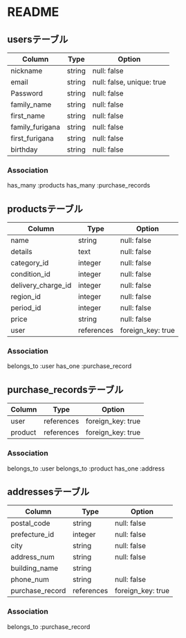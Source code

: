 # README

## usersテーブル

| Column          | Type   | Option                    |
|-----------------|--------|---------------------------|
| nickname        | string | null: false               |
| email           | string | null: false, unique: true |
| Password        | string | null: false               |
| family_name     | string | null: false               |
| first_name      | string | null: false               |
| family_furigana | string | null: false               |
| first_furigana  | string | null: false               |
| birthday        | string | null: false               |

### Association

has_many :products
has_many :purchase_records

## productsテーブル

| Column             | Type       | Option            |
|--------------------|------------|-------------------|
| name               | string     | null: false       |
| details            | text       | null: false       |
| category_id        | integer    | null: false       |
| condition_id       | integer    | null: false       |
| delivery_charge_id | integer    | null: false       |
| region_id          | integer    | null: false       |
| period_id          | integer    | null: false       |
| price              | string     | null: false       |
| user               | references | foreign_key: true |

### Association

belongs_to :user
has_one :purchase_record

## purchase_recordsテーブル

| Column          | Type       | Option            |
|-----------------|------------|-------------------|
| user            | references | foreign_key: true |
| product         | references | foreign_key: true |

### Association

belongs_to :user
belongs_to :product
has_one :address

## addressesテーブル

| Column             | Type       | Option            |
|--------------------|------------|-------------------|
| postal_code        | string     | null: false       |
| prefecture_id      | integer    | null: false       |
| city               | string     | null: false       |
| address_num        | string     | null: false       |
| building_name      | string     |                   |
| phone_num          | string     | null: false       |
| purchase_record    | references | foreign_key: true |

### Association

belongs_to :purchase_record
